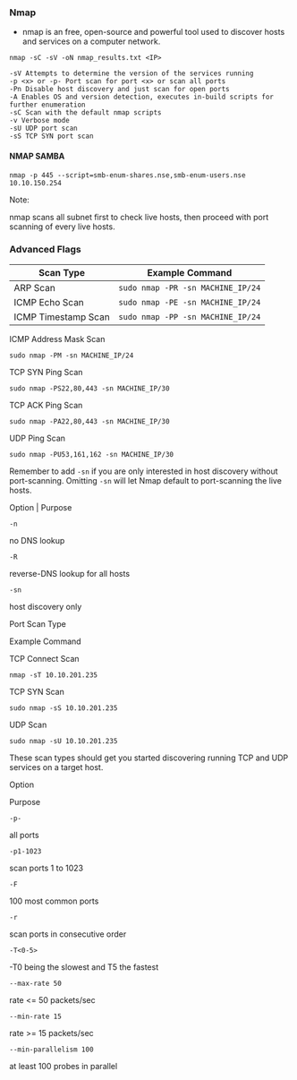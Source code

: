 ### Nmap

- nmap is an free, open-source and powerful tool used to discover hosts and services on a computer network.

```
nmap -sC -sV -oN nmap_results.txt <IP>
```

```
-sV Attempts to determine the version of the services running
-p <x> or -p- Port scan for port <x> or scan all ports
-Pn Disable host discovery and just scan for open ports
-A Enables OS and version detection, executes in-build scripts for further enumeration 
-sC Scan with the default nmap scripts
-v Verbose mode
-sU UDP port scan
-sS TCP SYN port scan
```

#### NMAP SAMBA

`nmap -p 445 --script=smb-enum-shares.nse,smb-enum-users.nse 10.10.150.254`

Note:

nmap scans all subnet first to check live hosts, then proceed with port scanning of every live hosts.



### Advanced Flags

Scan Type | Example Command
	- | -
	 ARP Scan | `sudo nmap -PR -sn MACHINE_IP/24`
	 ICMP Echo Scan | `sudo nmap -PE -sn MACHINE_IP/24`
	 ICMP Timestamp Scan | `sudo nmap -PP -sn MACHINE_IP/24`
	 









ICMP Address Mask Scan

`sudo nmap -PM -sn MACHINE_IP/24`

TCP SYN Ping Scan

`sudo nmap -PS22,80,443 -sn MACHINE_IP/30`

TCP ACK Ping Scan

`sudo nmap -PA22,80,443 -sn MACHINE_IP/30`

UDP Ping Scan

`sudo nmap -PU53,161,162 -sn MACHINE_IP/30`


Remember to add `-sn` if you are only interested in host discovery without port-scanning. Omitting `-sn` will let Nmap default to port-scanning the live hosts.

Option | Purpose

`-n`

no DNS lookup

`-R`

reverse-DNS lookup for all hosts

`-sn`

host discovery only


Port Scan Type

Example Command

TCP Connect Scan

`nmap -sT 10.10.201.235`

TCP SYN Scan

`sudo nmap -sS 10.10.201.235`

UDP Scan

`sudo nmap -sU 10.10.201.235`

These scan types should get you started discovering running TCP and UDP services on a target host.

Option

Purpose

`-p-`

all ports

`-p1-1023`

scan ports 1 to 1023

`-F`

100 most common ports

`-r`

scan ports in consecutive order

`-T<0-5>`

-T0 being the slowest and T5 the fastest

`--max-rate 50`

rate <= 50 packets/sec

`--min-rate 15`

rate >= 15 packets/sec

`--min-parallelism 100`

at least 100 probes in parallel